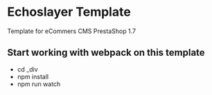 # Echoslayer Template
Template for eCommers CMS PrestaShop 1.7

## Start working with webpack on this template
- cd _div
- npm install
- npm run watch